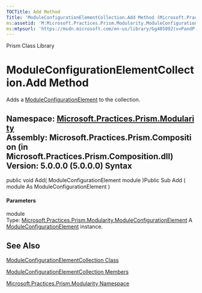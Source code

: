 ```yaml
---
TOCTitle: Add Method
Title: 'ModuleConfigurationElementCollection.Add Method (Microsoft.Practices.Prism.Modularity)'
ms:assetid: 'M:Microsoft.Practices.Prism.Modularity.ModuleConfigurationElementCollection.Add(Microsoft.Practices.Prism.Modularity.ModuleConfigurationElement)'
ms:mtpsurl: 'https://msdn.microsoft.com/en-us/library/Gg405892(v=PandP.50)'
---
```


Prism Class Library

ModuleConfigurationElementCollection.Add Method
===================================================

Adds a [ModuleConfigurationElement](https://msdn.microsoft.com/t:microsoft.practices.prism.modularity.moduleconfigurationelement) to the collection.

**Namespace:** [Microsoft.Practices.Prism.Modularity](https://msdn.microsoft.com/n:microsoft.practices.prism.modularity)
**Assembly:** Microsoft.Practices.Prism.Composition (in Microsoft.Practices.Prism.Composition.dll) Version: 5.0.0.0 (5.0.0.0)
Syntax
------

<span id="syntaxToggle"></span>public void Add( ModuleConfigurationElement module )Public Sub Add ( module As ModuleConfigurationElement )
#### Parameters

module  
Type: [Microsoft.Practices.Prism.Modularity.ModuleConfigurationElement](https://msdn.microsoft.com/t:microsoft.practices.prism.modularity.moduleconfigurationelement)
A [ModuleConfigurationElement](https://msdn.microsoft.com/t:microsoft.practices.prism.modularity.moduleconfigurationelement) instance.

See Also
--------


[ModuleConfigurationElementCollection Class](https://msdn.microsoft.com/t:microsoft.practices.prism.modularity.moduleconfigurationelementcollection)

[ModuleConfigurationElementCollection Members](https://msdn.microsoft.com/allmembers.t:microsoft.practices.prism.modularity.moduleconfigurationelementcollection)

[Microsoft.Practices.Prism.Modularity Namespace](https://msdn.microsoft.com/n:microsoft.practices.prism.modularity)
